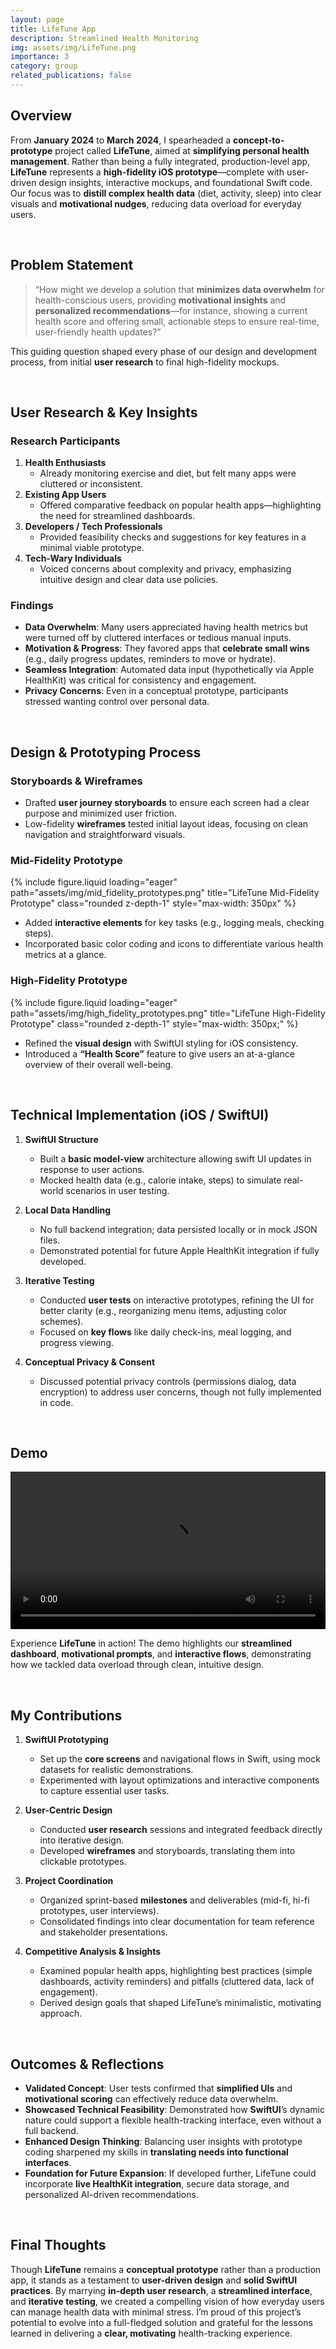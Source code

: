 ```yaml
---
layout: page
title: LifeTune App
description: Streamlined Health Monitoring
img: assets/img/LifeTune.png
importance: 3
category: group
related_publications: false
---
```


## Overview

From **January 2024** to **March 2024**, I spearheaded a **concept-to-prototype** project called **LifeTune**, aimed at **simplifying personal health management**. Rather than being a fully integrated, production-level app, **LifeTune** represents a **high-fidelity iOS prototype**—complete with user-driven design insights, interactive mockups, and foundational Swift code. Our focus was to **distill complex health data** (diet, activity, sleep) into clear visuals and **motivational nudges**, reducing data overload for everyday users.

<br>

## Problem Statement

> “How might we develop a solution that **minimizes data overwhelm** for health-conscious users, providing **motivational insights** and **personalized recommendations**—for instance, showing a current health score and offering small, actionable steps to ensure real-time, user-friendly health updates?”

This guiding question shaped every phase of our design and development process, from initial **user research** to final high-fidelity mockups.

<br>

## User Research & Key Insights

### Research Participants

1. **Health Enthusiasts**
   - Already monitoring exercise and diet, but felt many apps were cluttered or inconsistent.
2. **Existing App Users**
   - Offered comparative feedback on popular health apps—highlighting the need for streamlined dashboards.
3. **Developers / Tech Professionals**
   - Provided feasibility checks and suggestions for key features in a minimal viable prototype.
4. **Tech-Wary Individuals**
   - Voiced concerns about complexity and privacy, emphasizing intuitive design and clear data use policies.

### Findings

- **Data Overwhelm**: Many users appreciated having health metrics but were turned off by cluttered interfaces or tedious manual inputs.
- **Motivation & Progress**: They favored apps that **celebrate small wins** (e.g., daily progress updates, reminders to move or hydrate).
- **Seamless Integration**: Automated data input (hypothetically via Apple HealthKit) was critical for consistency and engagement.
- **Privacy Concerns**: Even in a conceptual prototype, participants stressed wanting control over personal data.

<br>

## Design & Prototyping Process

### Storyboards & Wireframes

- Drafted **user journey storyboards** to ensure each screen had a clear purpose and minimized user friction.
- Low-fidelity **wireframes** tested initial layout ideas, focusing on clean navigation and straightforward visuals.

### Mid-Fidelity Prototype

<div class="row">
  <div class="col-sm mt-3 mt-md-0 text-center">
    {% include figure.liquid
       loading="eager"
       path="assets/img/mid_fidelity_prototypes.png"
       title="LifeTune Mid-Fidelity Prototype"
       class="rounded z-depth-1"
       style="max-width: 350px"
    %}
  </div>
</div>

- Added **interactive elements** for key tasks (e.g., logging meals, checking steps).
- Incorporated basic color coding and icons to differentiate various health metrics at a glance.

### High-Fidelity Prototype

<div class="row">
  <div class="col-sm mt-3 mt-md-0 text-center">
    {% include figure.liquid
       loading="eager"
       path="assets/img/high_fidelity_prototypes.png"
       title="LifeTune High-Fidelity Prototype"
       class="rounded z-depth-1"
       style="max-width: 350px;"
    %}
  </div>
</div>

- Refined the **visual design** with SwiftUI styling for iOS consistency.
- Introduced a **“Health Score”** feature to give users an at-a-glance overview of their overall well-being.

<br>

## Technical Implementation (iOS / SwiftUI)

1. **SwiftUI Structure**

   - Built a **basic model-view** architecture allowing swift UI updates in response to user actions.
   - Mocked health data (e.g., calorie intake, steps) to simulate real-world scenarios in user testing.

2. **Local Data Handling**

   - No full backend integration; data persisted locally or in mock JSON files.
   - Demonstrated potential for future Apple HealthKit integration if fully developed.

3. **Iterative Testing**

   - Conducted **user tests** on interactive prototypes, refining the UI for better clarity (e.g., reorganizing menu items, adjusting color schemes).
   - Focused on **key flows** like daily check-ins, meal logging, and progress viewing.

4. **Conceptual Privacy & Consent**
   - Discussed potential privacy controls (permissions dialog, data encryption) to address user concerns, though not fully implemented in code.

<br>

## Demo

<div style="text-align: center;">
  <video controls="" width="100%" style="max-height: 600px;"> 
    <source src="https://cdn.jsdelivr.net/gh/ZL-Asica/web-cdn@master/video/lifetune-demo.mp4" type="video/mp4">
  </video>
</div>

Experience **LifeTune** in action! The demo highlights our **streamlined dashboard**, **motivational prompts**, and **interactive flows**, demonstrating how we tackled data overload through clean, intuitive design.

<br>

## My Contributions

1. **SwiftUI Prototyping**

   - Set up the **core screens** and navigational flows in Swift, using mock datasets for realistic demonstrations.
   - Experimented with layout optimizations and interactive components to capture essential user tasks.

2. **User-Centric Design**

   - Conducted **user research** sessions and integrated feedback directly into iterative design.
   - Developed **wireframes** and storyboards, translating them into clickable prototypes.

3. **Project Coordination**

   - Organized sprint-based **milestones** and deliverables (mid-fi, hi-fi prototypes, user interviews).
   - Consolidated findings into clear documentation for team reference and stakeholder presentations.

4. **Competitive Analysis & Insights**
   - Examined popular health apps, highlighting best practices (simple dashboards, activity reminders) and pitfalls (cluttered data, lack of engagement).
   - Derived design goals that shaped LifeTune’s minimalistic, motivating approach.

<br>

## Outcomes & Reflections

- **Validated Concept**: User tests confirmed that **simplified UIs** and **motivational scoring** can effectively reduce data overwhelm.
- **Showcased Technical Feasibility**: Demonstrated how **SwiftUI**’s dynamic nature could support a flexible health-tracking interface, even without a full backend.
- **Enhanced Design Thinking**: Balancing user insights with prototype coding sharpened my skills in **translating needs into functional interfaces**.
- **Foundation for Future Expansion**: If developed further, LifeTune could incorporate **live HealthKit integration**, secure data storage, and personalized AI-driven recommendations.

<br>

## Final Thoughts

Though **LifeTune** remains a **conceptual prototype** rather than a production app, it stands as a testament to **user-driven design** and **solid SwiftUI practices**. By marrying **in-depth user research**, a **streamlined interface**, and **iterative testing**, we created a compelling vision of how everyday users can manage health data with minimal stress. I’m proud of this project’s potential to evolve into a full-fledged solution and grateful for the lessons learned in delivering a **clear, motivating** health-tracking experience.
